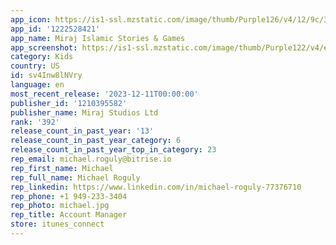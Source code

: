 ```yaml
---
app_icon: https://is1-ssl.mzstatic.com/image/thumb/Purple126/v4/12/9c/32/129c32d9-b065-0fab-721f-6b3bb2112b5f/AppIcon-0-0-1x_U007emarketing-0-7-0-85-220.png/1024x1024bb.png
app_id: '1222528421'
app_name: Miraj Islamic Stories & Games
app_screenshot: https://is1-ssl.mzstatic.com/image/thumb/Purple122/v4/e6/38/f8/e638f8ca-0179-5e0a-c871-a3b08ded4f2a/e3513be8-8798-4102-b27a-9b41a4973ef4_1.png/1242x2688bb.png
category: Kids
country: US
id: sv4Inw8lNVry
language: en
most_recent_release: '2023-12-11T00:00:00'
publisher_id: '1210395582'
publisher_name: Miraj Studios Ltd
rank: '392'
release_count_in_past_year: '13'
release_count_in_past_year_category: 6
release_count_in_past_year_top_in_category: 23
rep_email: michael.roguly@bitrise.io
rep_first_name: Michael
rep_full_name: Michael Roguly
rep_linkedin: https://www.linkedin.com/in/michael-roguly-77376710
rep_phone: +1 949-233-3404
rep_photo: michael.jpg
rep_title: Account Manager
store: itunes_connect
---
```

